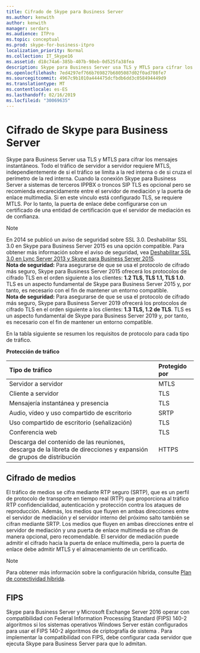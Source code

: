```yaml
---
title: Cifrado de Skype para Business Server
ms.author: kenwith
author: kenwith
manager: serdars
ms.audience: ITPro
ms.topic: conceptual
ms.prod: skype-for-business-itpro
localization_priority: Normal
ms.collection: IT_Skype16
ms.assetid: d18c74a6-385b-407b-98eb-0d525fa38fea
description: Skype para Business Server usa TLS y MTLS para cifrar los mensajes instantáneos. Todo el tráfico de servidor a servidor requiere MTLS, independientemente de si el tráfico se limita a la red interna o de si cruza el perímetro de la red interna. Cuando la conexión Skype para Business Server a sistemas IPPBX parte 3ª o troncos SIP TLS es opcional pero se recomienda encarecidamente entre el servidor de mediación y la puerta de enlace multimedia. Si en este vínculo está configurado TLS, se requiere MTLS. Por lo tanto, la puerta de enlace debe configurarse con un certificado de una entidad de certificación que el servidor de mediación es de confianza.
ms.openlocfilehash: 7ed4297ef766b769827b6805087d02f0ad708fe7
ms.sourcegitcommit: 4967c9b1010a444475dcfbdb6dd3c058494449d9
ms.translationtype: MT
ms.contentlocale: es-ES
ms.lasthandoff: 02/16/2019
ms.locfileid: "30069635"
---
```

# <a name="encryption-for-skype-for-business-server"></a>Cifrado de Skype para Business Server
 
Skype para Business Server usa TLS y MTLS para cifrar los mensajes instantáneos. Todo el tráfico de servidor a servidor requiere MTLS, independientemente de si el tráfico se limita a la red interna o de si cruza el perímetro de la red interna. Cuando la conexión Skype para Business Server a sistemas de terceros IPPBX o troncos SIP TLS es opcional pero se recomienda encarecidamente entre el servidor de mediación y la puerta de enlace multimedia. Si en este vínculo está configurado TLS, se requiere MTLS. Por lo tanto, la puerta de enlace debe configurarse con un certificado de una entidad de certificación que el servidor de mediación es de confianza.
  
> [!NOTE]
> En 2014 se publicó un aviso de seguridad sobre SSL 3.0. Deshabilitar SSL 3.0 en Skype para Business Server 2015 es una opción compatible. Para obtener más información sobre el aviso de seguridad, vea [Deshabilitar SSL 3.0 en Lync Server 2013 y Skype para Business Server 2015](https://blogs.technet.microsoft.com/uclobby/2014/10/22/disabling-ssl-3-0-in-lync-server-2013/).<br/>
**Nota de seguridad:** Para asegurarse de que se usa el protocolo de cifrado más seguro, Skype para Business Server 2015 ofrecerá los protocolos de cifrado TLS en el orden siguiente a los clientes: **1.2 TLS, TLS 1.1, TLS 1.0**. TLS es un aspecto fundamental de Skype para Business Server 2015 y, por tanto, es necesario con el fin de mantener un entorno compatible.<br/>
**Nota de seguridad:** Para asegurarse de que se usa el protocolo de cifrado más seguro, Skype para Business Server 2019 ofrecerá los protocolos de cifrado TLS en el orden siguiente a los clientes: **1.3 TLS, 1.2 de TLS**. TLS es un aspecto fundamental de Skype para Business Server 2019 y, por tanto, es necesario con el fin de mantener un entorno compatible. 
  
En la tabla siguiente se resumen los requisitos de protocolo para cada tipo de tráfico. 
  
**Protección de tráfico**

|**Tipo de tráfico**|**Protegido por**|
|:-----|:-----|
|Servidor a servidor  <br/> |MTLS  <br/> |
|Cliente a servidor  <br/> |TLS  <br/> |
|Mensajería instantánea y presencia  <br/> |TLS   <br/> |
|Audio, vídeo y uso compartido de escritorio  <br/> |SRTP  <br/> |
|Uso compartido de escritorio (señalización)  <br/> |TLS  <br/> |
|Conferencia web  <br/> |TLS  <br/> |
|Descarga del contenido de las reuniones, descarga de la libreta de direcciones y expansión de grupos de distribución  <br/> |HTTPS  <br/> |
   
## <a name="media-encryption"></a>Cifrado de medios

El tráfico de medios se cifra mediante RTP seguro (SRTP), que es un perfil de protocolo de transporte en tiempo real (RTP) que proporciona al tráfico RTP confidencialidad, autenticación y protección contra los ataques de reproducción. Además, los medios que fluyen en ambas direcciones entre el servidor de mediación y el servidor interno del próximo salto también se cifran mediante SRTP. Los medios que fluyen en ambas direcciones entre el servidor de mediación y una puerta de enlace multimedia se cifran de manera opcional, pero recomendable. El servidor de mediación puede admitir el cifrado hacia la puerta de enlace multimedia, pero la puerta de enlace debe admitir MTLS y el almacenamiento de un certificado.
  
> [!NOTE]
> Para obtener más información sobre la configuración híbrida, consulte [Plan de conectividad híbrida](../../../SfbHybrid/hybrid/plan-hybrid-connectivity.md?toc=/SkypeForBusiness/sfbhybridtoc/toc.json).
  
## <a name="fips"></a>FIPS

Skype para Business Server y Microsoft Exchange Server 2016 operar con compatibilidad con Federal Information Processing Standard (FIPS) 140-2 algoritmos si los sistemas operativos Windows Server están configurados para usar el FIPS 140-2 algoritmos de criptografía de sistema . Para implementar la compatibilidad con FIPS, debe configurar cada servidor que ejecuta Skype para Business Server para que lo admitan.
  

